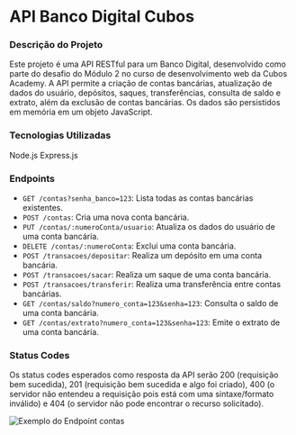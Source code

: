 # API Banco Digital Cubos

### Descrição do Projeto

Este projeto é uma API RESTful para um Banco Digital, desenvolvido como parte do desafio do Módulo 2 no curso de desenvolvimento web da Cubos Academy. A API permite a criação de contas bancárias, atualização de dados do usuário, depósitos, saques, transferências, consulta de saldo e extrato, além da exclusão de contas bancárias. Os dados são persistidos em memória em um objeto JavaScript.

### Tecnologias Utilizadas

Node.js
Express.js

### Endpoints


- `GET /contas?senha_banco=123`: Lista todas as contas bancárias existentes.
- `POST /contas`: Cria uma nova conta bancária.
- `PUT /contas/:numeroConta/usuario`: Atualiza os dados do usuário de uma conta bancária.
- `DELETE /contas/:numeroConta`: Exclui uma conta bancária.
- `POST /transacoes/depositar`: Realiza um depósito em uma conta bancária.
- `POST /transacoes/sacar`: Realiza um saque de uma conta bancária.
- `POST /transacoes/transferir`: Realiza uma transferência entre contas bancárias.
- `GET /contas/saldo?numero_conta=123&senha=123`: Consulta o saldo de uma conta bancária.
- `GET /contas/extrato?numero_conta=123&senha=123`: Emite o extrato de uma conta bancária.


### Status Codes
  Os status codes esperados como resposta da API serão 200 (requisição bem sucedida), 201 (requisição bem sucedida e algo foi criado), 400 (o servidor não entendeu a requisição pois está com uma sintaxe/formato inválido) e 404 (o servidor não pode encontrar o recurso solicitado).

 ![Exemplo do Endpoint contas](https://imgur.com/elcJIml)
